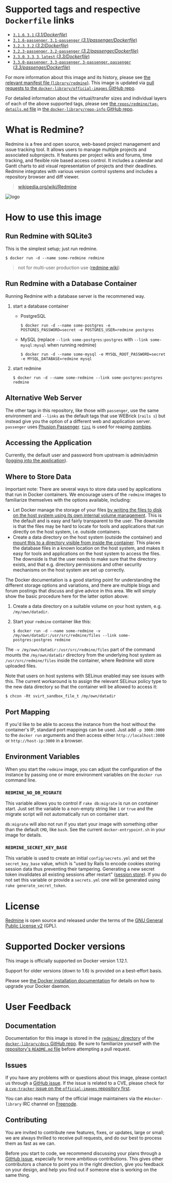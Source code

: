# Supported tags and respective `Dockerfile` links

-	[`3.1.6`, `3.1` (*3.1/Dockerfile*)](https://github.com/docker-library/redmine/blob/b91f07d9ef3a33462db1f1a66ba0d4993f9fbecf/3.1/Dockerfile)
-	[`3.1.6-passenger`, `3.1-passenger` (*3.1/passenger/Dockerfile*)](https://github.com/docker-library/redmine/blob/31ec3c8963424bbc1730806a65d9914c84df17de/3.1/passenger/Dockerfile)
-	[`3.2.3`, `3.2` (*3.2/Dockerfile*)](https://github.com/docker-library/redmine/blob/794d8a58ac855ea5ad2541c1058a8910f9514710/3.2/Dockerfile)
-	[`3.2.3-passenger`, `3.2-passenger` (*3.2/passenger/Dockerfile*)](https://github.com/docker-library/redmine/blob/31ec3c8963424bbc1730806a65d9914c84df17de/3.2/passenger/Dockerfile)
-	[`3.3.0`, `3.3`, `3`, `latest` (*3.3/Dockerfile*)](https://github.com/docker-library/redmine/blob/c070428e8c4c43b2d0608a1e77ae44f78220967e/3.3/Dockerfile)
-	[`3.3.0-passenger`, `3.3-passenger`, `3-passenger`, `passenger` (*3.3/passenger/Dockerfile*)](https://github.com/docker-library/redmine/blob/31ec3c8963424bbc1730806a65d9914c84df17de/3.3/passenger/Dockerfile)

For more information about this image and its history, please see [the relevant manifest file (`library/redmine`)](https://github.com/docker-library/official-images/blob/master/library/redmine). This image is updated via [pull requests to the `docker-library/official-images` GitHub repo](https://github.com/docker-library/official-images/pulls?q=label%3Alibrary%2Fredmine).

For detailed information about the virtual/transfer sizes and individual layers of each of the above supported tags, please see [the `repos/redmine/tag-details.md` file](https://github.com/docker-library/repo-info/blob/master/repos/redmine/tag-details.md) in [the `docker-library/repo-info` GitHub repo](https://github.com/docker-library/repo-info).

# What is Redmine?

Redmine is a free and open source, web-based project management and issue tracking tool. It allows users to manage multiple projects and associated subprojects. It features per project wikis and forums, time tracking, and flexible role based access control. It includes a calendar and Gantt charts to aid visual representation of projects and their deadlines. Redmine integrates with various version control systems and includes a repository browser and diff viewer.

> [wikipedia.org/wiki/Redmine](https://en.wikipedia.org/wiki/Redmine)

![logo](https://raw.githubusercontent.com/docker-library/docs/969091c4c590befe236a71d4a7bce5823fff020d/redmine/logo.png)

# How to use this image

## Run Redmine with SQLite3

This is the simplest setup; just run redmine.

```console
$ docker run -d --name some-redmine redmine
```

> not for multi-user production use ([redmine wiki](http://www.redmine.org/projects/redmine/wiki/RedmineInstall#Supported-database-back-ends))

## Run Redmine with a Database Container

Running Redmine with a database server is the recommened way.

1.	start a database container

	-	PostgreSQL

		```console
		$ docker run -d --name some-postgres -e POSTGRES_PASSWORD=secret -e POSTGRES_USER=redmine postgres
		```

	-	MySQL (replace `--link some-postgres:postgres` with `--link some-mysql:mysql` when running redmine)

		```console
		$ docker run -d --name some-mysql -e MYSQL_ROOT_PASSWORD=secret -e MYSQL_DATABASE=redmine mysql
		```

2.	start redmine

	```console
	$ docker run -d --name some-redmine --link some-postgres:postgres redmine
	```

## Alternative Web Server

The other tags in this repository, like those with `passenger`, use the same environment and `--links` as the default tags that use WEBrick (`rails s`) but instead give you the option of a different web and application server. `passenger` uses [Phusion Passenger](https://www.phusionpassenger.com/). [`tini`](https://github.com/krallin/tini) is used for reaping [zombies](https://en.wikipedia.org/wiki/Zombie_process).

## Accessing the Application

Currently, the default user and password from upstream is admin/admin ([logging into the application](https://www.redmine.org/projects/redmine/wiki/RedmineInstall#Step-10-Logging-into-the-application)).

## Where to Store Data

Important note: There are several ways to store data used by applications that run in Docker containers. We encourage users of the `redmine` images to familiarize themselves with the options available, including:

-	Let Docker manage the storage of your files [by writing the files to disk on the host system using its own internal volume management](https://docs.docker.com/userguide/dockervolumes/#adding-a-data-volume). This is the default and is easy and fairly transparent to the user. The downside is that the files may be hard to locate for tools and applications that run directly on the host system, i.e. outside containers.
-	Create a data directory on the host system (outside the container) and [mount this to a directory visible from inside the container](https://docs.docker.com/userguide/dockervolumes/#mount-a-host-directory-as-a-data-volume). This places the database files in a known location on the host system, and makes it easy for tools and applications on the host system to access the files. The downside is that the user needs to make sure that the directory exists, and that e.g. directory permissions and other security mechanisms on the host system are set up correctly.

The Docker documentation is a good starting point for understanding the different storage options and variations, and there are multiple blogs and forum postings that discuss and give advice in this area. We will simply show the basic procedure here for the latter option above:

1.	Create a data directory on a suitable volume on your host system, e.g. `/my/own/datadir`.
2.	Start your `redmine` container like this:

	```console
	$ docker run -d --name some-redmine -v /my/own/datadir:/usr/src/redmine/files --link some-postgres:postgres redmine
	```

The `-v /my/own/datadir:/usr/src/redmine/files` part of the command mounts the `/my/own/datadir` directory from the underlying host system as `/usr/src/redmine/files` inside the container, where Redmine will store uploaded files.

Note that users on host systems with SELinux enabled may see issues with this. The current workaround is to assign the relevant SELinux policy type to the new data directory so that the container will be allowed to access it:

```console
$ chcon -Rt svirt_sandbox_file_t /my/own/datadir
```

## Port Mapping

If you'd like to be able to access the instance from the host without the container's IP, standard port mappings can be used. Just add `-p 3000:3000` to the `docker run` arguments and then access either `http://localhost:3000` or `http://host-ip:3000` in a browser.

## Environment Variables

When you start the `redmine` image, you can adjust the configuration of the instance by passing one or more environment variables on the `docker run` command line.

### `REDMINE_NO_DB_MIGRATE`

This variable allows you to control if `rake db:migrate` is run on container start. Just set the variable to a non-empty string like `1` or `true` and the migrate script will not automatically run on container start.

`db:migrate` will also not run if you start your image with something other than the default `CMD`, like `bash`. See the current `docker-entrypoint.sh` in your image for details.

### `REDMINE_SECRET_KEY_BASE`

This variable is used to create an initial `config/secrets.yml` and set the `secret_key_base` value, which is "used by Rails to encode cookies storing session data thus preventing their tampering. Generating a new secret token invalidates all existing sessions after restart" ([session store](https://www.redmine.org/projects/redmine/wiki/RedmineInstall#Step-5-Session-store-secret-generation)). If you do not set this variable or provide a `secrets.yml` one will be generated using `rake generate_secret_token`.

# License

[Redmine](https://www.redmine.org/projects/redmine/wiki) is open source and released under the terms of the [GNU General Public License v2](https://www.gnu.org/licenses/old-licenses/gpl-2.0.html) (GPL).

# Supported Docker versions

This image is officially supported on Docker version 1.12.1.

Support for older versions (down to 1.6) is provided on a best-effort basis.

Please see [the Docker installation documentation](https://docs.docker.com/installation/) for details on how to upgrade your Docker daemon.

# User Feedback

## Documentation

Documentation for this image is stored in the [`redmine/` directory](https://github.com/docker-library/docs/tree/master/redmine) of the [`docker-library/docs` GitHub repo](https://github.com/docker-library/docs). Be sure to familiarize yourself with the [repository's `README.md` file](https://github.com/docker-library/docs/blob/master/README.md) before attempting a pull request.

## Issues

If you have any problems with or questions about this image, please contact us through a [GitHub issue](https://github.com/docker-library/redmine/issues). If the issue is related to a CVE, please check for [a `cve-tracker` issue on the `official-images` repository first](https://github.com/docker-library/official-images/issues?q=label%3Acve-tracker).

You can also reach many of the official image maintainers via the `#docker-library` IRC channel on [Freenode](https://freenode.net).

## Contributing

You are invited to contribute new features, fixes, or updates, large or small; we are always thrilled to receive pull requests, and do our best to process them as fast as we can.

Before you start to code, we recommend discussing your plans through a [GitHub issue](https://github.com/docker-library/redmine/issues), especially for more ambitious contributions. This gives other contributors a chance to point you in the right direction, give you feedback on your design, and help you find out if someone else is working on the same thing.
